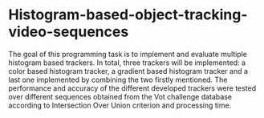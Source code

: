 # Histogram-based-object-tracking-video-sequences

The goal of this programming task is to implement and evaluate multiple histogram based trackers. In total, three trackers will be implemented: a color based histogram tracker, a gradient based histogram tracker and a last one implemented by combining the two firstly mentioned. The performance and accuracy of the different developed trackers were tested over different sequences obtained from the Vot challenge database according to Intersection Over Union criterion and processing time.
